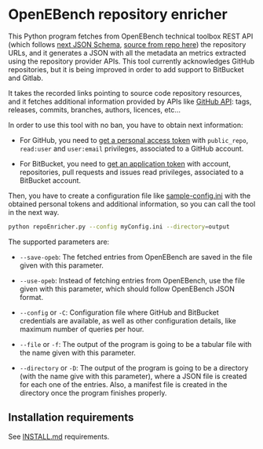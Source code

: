 # OpenEBench repository enricher

This Python program fetches from OpenEBench technical toolbox REST API (which follows [next JSON Schema](https://openebench.bsc.es/monitor/tool/tool.json), [source from repo here](https://github.com/inab/elixibilitas/blob/master/java/elixibilitas-rest/src/main/resources/META-INF/resources/tool.json)) the repository URLs, and it generates a JSON with all the metadata an metrics extracted using the repository provider APIs. This tool currently acknowledges GitHub repositories, but it is being improved in order to add support to BitBucket and Gitlab.

It takes the recorded links pointing to source code repository resources, and it fetches additional information provided by APIs like [GitHub API](https://developer.github.com/v3/): tags, releases, commits, branches, authors, licences, etc...

In order to use this tool with no ban, you have to obtain next information:

* For GitHub, you need to [get a personal access token](https://github.com/settings/tokens) with `public_repo`, `read:user` and `user:email` privileges,  associated to a GitHub account.

* For BitBucket, you need to [get an application token](https://confluence.atlassian.com/bitbucket/app-passwords-828781300.html) with account, repositories, pull requests and issues read privileges, associated to a BitBucket account.

Then, you have to create a configuration file like [sample-config.ini](sample-config.ini) with the obtained personal tokens and additional information, so you can call the tool in the next way.

```bash
python repoEnricher.py --config myConfig.ini --directory=output
```

The supported parameters are:

* `--save-opeb`: The fetched entries from OpenEBench are saved in the file given with this parameter.

* `--use-opeb`: Instead of fetching entries from OpenEBench, use the file given with this parameter, which should follow OpenEBench JSON format.

* `--config` or `-C`: Configuration file where GitHub and BitBucket credentials are available, as well as other configuration details, like maximum number of queries per hour.

* `--file` or `-f`: The output of the program is going to be a tabular file with the name given with this parameter.

* `--directory` or `-D`: The output of the program is going to be a directory (with the name give with this parameter), where a JSON file is created for each one of the entries. Also, a manifest file is created in the directory once the program finishes properly.

## Installation requirements

See [INSTALL.md](INSTALL.md) requirements.

